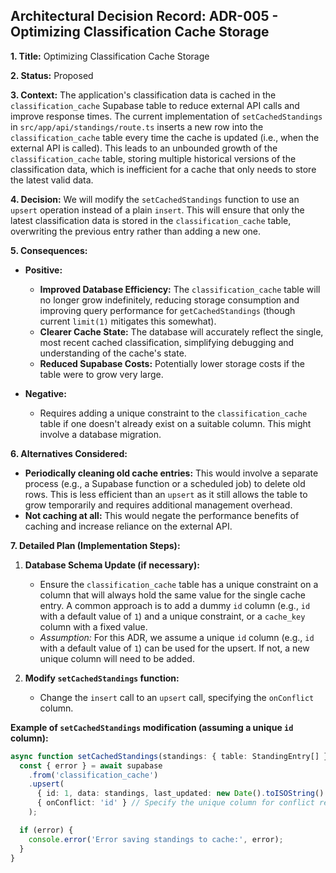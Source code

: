 ## Architectural Decision Record: ADR-005 - Optimizing Classification Cache Storage

**1. Title:** Optimizing Classification Cache Storage

**2. Status:** Proposed

**3. Context:**
The application's classification data is cached in the `classification_cache` Supabase table to reduce external API calls and improve response times. The current implementation of `setCachedStandings` in `src/app/api/standings/route.ts` inserts a new row into the `classification_cache` table every time the cache is updated (i.e., when the external API is called). This leads to an unbounded growth of the `classification_cache` table, storing multiple historical versions of the classification data, which is inefficient for a cache that only needs to store the latest valid data.

**4. Decision:**
We will modify the `setCachedStandings` function to use an `upsert` operation instead of a plain `insert`. This will ensure that only the latest classification data is stored in the `classification_cache` table, overwriting the previous entry rather than adding a new one.

**5. Consequences:**

*   **Positive:**
    *   **Improved Database Efficiency:** The `classification_cache` table will no longer grow indefinitely, reducing storage consumption and improving query performance for `getCachedStandings` (though current `limit(1)` mitigates this somewhat).
    *   **Clearer Cache State:** The database will accurately reflect the single, most recent cached classification, simplifying debugging and understanding of the cache's state.
    *   **Reduced Supabase Costs:** Potentially lower storage costs if the table were to grow very large.

*   **Negative:**
    *   Requires adding a unique constraint to the `classification_cache` table if one doesn't already exist on a suitable column. This might involve a database migration.

**6. Alternatives Considered:**

*   **Periodically cleaning old cache entries:** This would involve a separate process (e.g., a Supabase function or a scheduled job) to delete old rows. This is less efficient than an `upsert` as it still allows the table to grow temporarily and requires additional management overhead.
*   **Not caching at all:** This would negate the performance benefits of caching and increase reliance on the external API.

**7. Detailed Plan (Implementation Steps):**

1.  **Database Schema Update (if necessary):**
    *   Ensure the `classification_cache` table has a unique constraint on a column that will always hold the same value for the single cache entry. A common approach is to add a dummy `id` column (e.g., `id` with a default value of `1`) and a unique constraint, or a `cache_key` column with a fixed value.
    *   *Assumption:* For this ADR, we assume a unique `id` column (e.g., `id` with a default value of `1`) can be used for the upsert. If not, a new unique column will need to be added.

2.  **Modify `setCachedStandings` function:**
    *   Change the `insert` call to an `upsert` call, specifying the `onConflict` column.

**Example of `setCachedStandings` modification (assuming a unique `id` column):**

```typescript
async function setCachedStandings(standings: { table: StandingEntry[] }) {
  const { error } = await supabase
    .from('classification_cache')
    .upsert(
      { id: 1, data: standings, last_updated: new Date().toISOString() },
      { onConflict: 'id' } // Specify the unique column for conflict resolution
    );

  if (error) {
    console.error('Error saving standings to cache:', error);
  }
}
```
